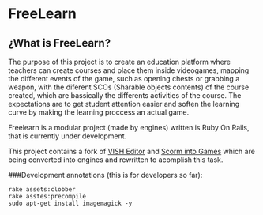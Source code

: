 # FreeLearn

## ¿What is FreeLearn?

The purpose of this project is to create an education platform where teachers can create courses and place them inside videogames, mapping the different events of the game, such as opening chests or grabbing a weapon, with the diferent SCOs (Sharable objects contents) of the course created, which are bassically the differents activities of the course.
The expectations are to get student attention easier and soften the learning curve by making the learning proccess an actual game.

Freelearn is a modular project (made by engines) written is Ruby On Rails, that is currently under development.

This project contains a fork of [VISH Editor](https://github.com/ging/vish_editor) and [Scorm into Games](https://github.com/ebarra/scorm_into_games) which are being converted into engines and rewritten to acomplish this task.



###Development annotations (this is for developers so far):
```
rake assets:clobber
rake asstes:precompile
sudo apt-get install imagemagick -y
```